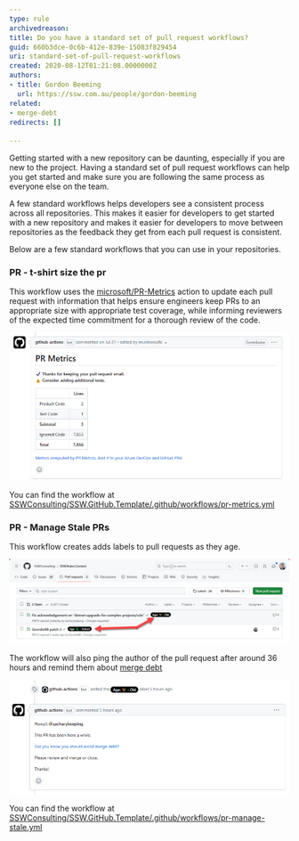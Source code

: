 ```yaml
---
type: rule
archivedreason: 
title: Do you have a standard set of pull request workflows?
guid: 660b3dce-0c6b-412e-839e-15083f829454
uri: standard-set-of-pull-request-workflows
created: 2020-08-12T01:21:08.0000000Z
authors:
- title: Gordon Beeming
  url: https://ssw.com.au/people/gordon-beeming
related: 
- merge-debt
redirects: []

---
```


Getting started with a new repository can be daunting, especially if you are new to the project. Having a standard set of pull request workflows can help you get started and make sure you are following the same process as everyone else on the team.

A few standard workflows helps developers see a consistent process across all repositories. This makes it easier for developers to get started with a new repository and makes it easier for developers to move between repositories as the feedback they get from each pull request is consistent. 

<!--endintro-->

Below are a few standard workflows that you can use in your repositories.

### PR - t-shirt size the pr

This workflow uses the [microsoft/PR-Metrics](https://github.com/microsoft/PR-Metrics) action to update each pull request with information that helps ensure engineers keep PRs to an appropriate size with appropriate test coverage, while informing reviewers of the expected time commitment for a thorough review of the code.

![Figure: PR Metrics gives warnings with suggested actions](pr-metrics.jpg)

You can find the workflow at [SSWConsulting/SSW.GitHub.Template/.github/workflows/pr-metrics.yml](https://github.com/SSWConsulting/SSW.GitHub.Template/blob/main/.github/workflows/pr-metrics.yml)

### PR - Manage Stale PRs

This workflow creates adds labels to pull requests as they age. 

![Figure: It's easy to see at a glance when PRs have been around for a while](pr-age-labels.jpg)

The workflow will also ping the author of the pull request after around 36 hours and remind them about [merge debt](/merge-debt/)

![Figure: A gentle reminder helps remind developers the next day that their pull request needs attention](pr-merge-debt-reminder.jpg)

You can find the workflow at [SSWConsulting/SSW.GitHub.Template/.github/workflows/pr-manage-stale.yml](https://github.com/SSWConsulting/SSW.GitHub.Template/blob/main/.github/workflows/pr-manage-stale.yml)
